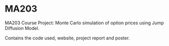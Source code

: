 # MA203

MA203 Course Project: Monte Carlo simulation of option prices using Jump Diffusion Model. 

Contains the code used, website, project report and poster.
